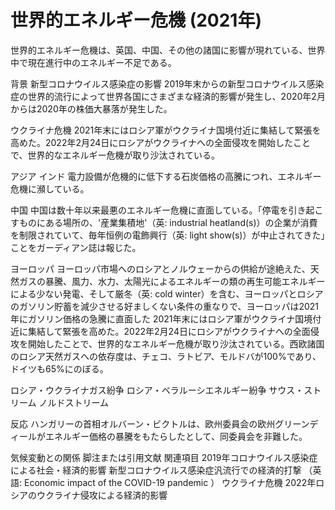 # 世界的エネルギー危機 (2021年)

世界的エネルギー危機は、英国、中国、その他の諸国に影響が現れている、世界中で現在進行中のエネルギー不足である。

背景
新型コロナウイルス感染症の影響
2019年末からの新型コロナウイルス感染症の世界的流行によって世界各国にさまざまな経済的影響が発生し、2020年2月からは2020年の株価大暴落が発生した。

ウクライナ危機
2021年末にはロシア軍がウクライナ国境付近に集結して緊張を高めた。2022年2月24日にロシアがウクライナへの全面侵攻を開始したことで、世界的なエネルギー危機が取り沙汰されている。

アジア
インド
電力設備が危機的に低下する石炭価格の高騰につれ、エネルギー危機に瀕している。

中国
中国は数十年以来最悪のエネルギー危機に直面している。「停電を引き起こすものにある場所の、'産業集積地'（英:  industrial heatland(s)）の企業が消費を制限されていて、毎年恒例の電飾興行（英: light show(s)）が中止されてきた」ことをガーディアン誌は報じた。

ヨーロッパ
ヨーロッパ市場へのロシアとノルウェーからの供給が途絶えた、天然ガスの暴騰、風力、水力、太陽光によるエネルギーの類の再生可能エネルギーによる少ない発電、そして厳冬（英: cold winter）を含む、ヨーロッパとロシアのガソリン貯蓄を減少させる好ましくない条件の重なりで、ヨーロッパは2021年にガソリン価格の急騰に直面した
2021年末にはロシア軍がウクライナ国境付近に集結して緊張を高めた。2022年2月24日にロシアがウクライナへの全面侵攻を開始したことで、世界的なエネルギー危機が取り沙汰されている。西欧諸国のロシア天然ガスへの依存度は、チェコ、ラトビア、モルドバが100%であり、ドイツも65%にのぼる。

ロシア・ウクライナガス紛争
ロシア・ベラルーシエネルギー紛争
サウス・ストリーム
ノルドストリーム

反応
ハンガリーの首相オルバーン・ビクトルは、欧州委員会の欧州グリーンディールがエネルギー価格の暴騰をもたらしたとして、同委員会を非難した。

気候変動との関係
脚注または引用文献
関連項目
2019年コロナウイルス感染症による社会・経済的影響
新型コロナウイルス感染症汎流行での経済的打撃 （英語:  Economic impact of the COVID-19 pandemic ）
ウクライナ危機
2022年ロシアのウクライナ侵攻による経済的影響